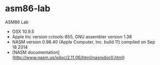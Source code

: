 asm86-lab
=========

ASM86 Lab

* OSX 10.9.5
* Apple Inc version cctools-855, GNU assembler version 1.38
* NASM version 0.98.40 (Apple Computer, Inc. build 11) compiled on Sep 18 2014
* [NASM documentation] (http://www.nasm.us/xdoc/2.11.06/html/nasmdoc0.html)
